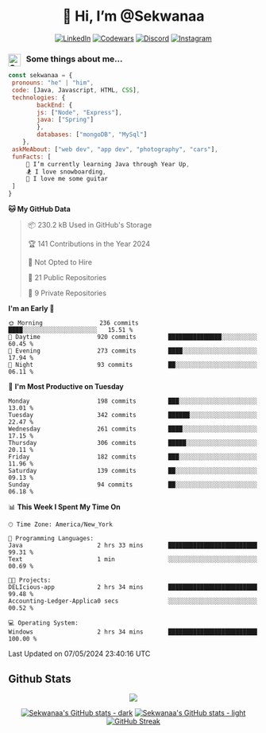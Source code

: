 <h1 align="center" style="font-size = 20px;">👋 Hi, I’m @Sekwanaa</h1>

<div align="center">
	
<a href="https://www.linkedin.com/in/chrisskchia/" target="blank">![LinkedIn](https://img.shields.io/badge/linkedin-%230077B5.svg?style=for-the-badge&logo=linkedin&logoColor=white)</a>
<a href="https://www.codewars.com/users/sekwanaa" target="blank">![Codewars](https://img.shields.io/badge/Codewars-B1361E?style=for-the-badge&logo=codewars&logoColor=grey)</a>
<a href="https://discordapp.com/users/181891769414189056" target="blank">![Discord](https://img.shields.io/badge/Discord-%235865F2.svg?style=for-the-badge&logo=discord&logoColor=white)</a>
<a href="https://www.instagram.com/sekwanaa/" target="blank">![Instagram](https://img.shields.io/badge/Instagram-%23E4405F.svg?style=for-the-badge&logo=Instagram&logoColor=white)</a>

</div>

### <img align="left" alt="Coding" height="25" src="https://media.tenor.com/2aSuT7p_a_UAAAAi/peachcat-cat.gif"> &nbsp; Some things about me...

``` javascript
const sekwanaa = {
 pronouns: "he" | "him",
 code: [Java, Javascript, HTML, CSS],
 technologies: {
		backEnd: {
		js: ["Node", "Express"],
		java: ["Spring"]
		},
		databases: ["mongoDB", "MySql"]
	},
 askMeAbout: ["web dev", "app dev", "photography", "cars"],
 funFacts: [
	 🌱 I’m currently learning Java through Year Up,
	 🏂 I love snowboarding,
	 🎸 I love me some guitar
 ]
}
```

<!--START_SECTION:waka-->
**🐱 My GitHub Data** 

> 📦 230.2 kB Used in GitHub's Storage 
 > 
> 🏆 141 Contributions in the Year 2024
 > 
> 🚫 Not Opted to Hire
 > 
> 📜 21 Public Repositories 
 > 
> 🔑 9 Private Repositories 
 > 
**I'm an Early 🐤** 

```text
🌞 Morning                236 commits         ████░░░░░░░░░░░░░░░░░░░░░   15.51 % 
🌆 Daytime                920 commits         ███████████████░░░░░░░░░░   60.45 % 
🌃 Evening                273 commits         ████░░░░░░░░░░░░░░░░░░░░░   17.94 % 
🌙 Night                  93 commits          ██░░░░░░░░░░░░░░░░░░░░░░░   06.11 % 
```
📅 **I'm Most Productive on Tuesday** 

```text
Monday                   198 commits         ███░░░░░░░░░░░░░░░░░░░░░░   13.01 % 
Tuesday                  342 commits         ██████░░░░░░░░░░░░░░░░░░░   22.47 % 
Wednesday                261 commits         ████░░░░░░░░░░░░░░░░░░░░░   17.15 % 
Thursday                 306 commits         █████░░░░░░░░░░░░░░░░░░░░   20.11 % 
Friday                   182 commits         ███░░░░░░░░░░░░░░░░░░░░░░   11.96 % 
Saturday                 139 commits         ██░░░░░░░░░░░░░░░░░░░░░░░   09.13 % 
Sunday                   94 commits          ██░░░░░░░░░░░░░░░░░░░░░░░   06.18 % 
```


📊 **This Week I Spent My Time On** 

```text
🕑︎ Time Zone: America/New_York

💬 Programming Languages: 
Java                     2 hrs 33 mins       █████████████████████████   99.31 % 
Text                     1 min               ░░░░░░░░░░░░░░░░░░░░░░░░░   00.69 % 

🐱‍💻 Projects: 
DELIcious-app            2 hrs 34 mins       █████████████████████████   99.48 % 
Accounting-Ledger-Applica0 secs              ░░░░░░░░░░░░░░░░░░░░░░░░░   00.52 % 

💻 Operating System: 
Windows                  2 hrs 34 mins       █████████████████████████   100.00 % 
```


 Last Updated on 07/05/2024 23:40:16 UTC
<!--END_SECTION:waka-->


<!--Github Stats-->
## Github Stats

<div align="center">
	
![](https://komarev.com/ghpvc/?username=sekwanaa&label=GITHUB-VISITORS&style=for-the-badge)

<div>

[![Sekwanaa's GitHub stats - dark](https://github-readme-stats.vercel.app/api?username=sekwanaa&show_icons=true&hide_rank=true&theme=catppuccin_mocha#gh-dark-mode-only)](https://github.com/anuraghazra/github-readme-stats#gh-dark-mode-only)
[![Sekwanaa's GitHub stats - light](https://github-readme-stats.vercel.app/api?username=sekwanaa&show_icons=true&hide_rank=true&theme=catppuccin_latte#gh-light-mode-only)](https://github.com/anuraghazra/github-readme-stats#gh-light-mode-only)
[![GitHub Streak](https://github-readme-streak-stats.herokuapp.com/?user=sekwanaa)](https://git.io/streak-stats)
 
</div>
 
</div>


<!---
# CERTIFICATES
### Google IT Automation with Python Specialization

>***Coursera --- Issued September 2022***
Online certificate issued by Coursera building skills using Git, Github, and Python

### Google IT Support Certificate
>***Coursera --- Issued November 2021***
Online certificate issued by Coursera building foundational skills including
troubleshooting and customer service, networking, operating systems, system
administration, and security.
--->

<!---
Jiggly-sensation/Jiggly-sensation is a ✨ special ✨ repository because its `README.md` (this file) appears on your GitHub profile.
You can click the Preview link to take a look at your changes.
--->


